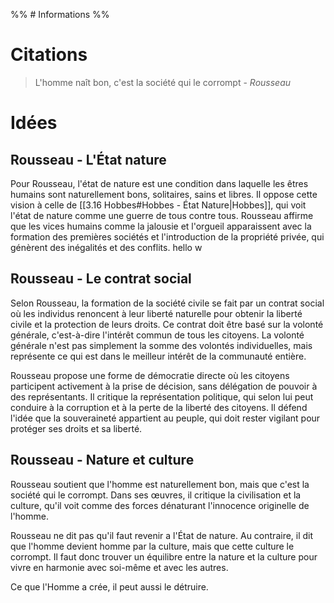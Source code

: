 %% # Informations %%

# Citations

> L'homme naît bon, c'est la société qui le corrompt - _Rousseau_

# Idées

## Rousseau - L'État nature

Pour Rousseau, l'état de nature est une condition dans laquelle les êtres humains sont naturellement bons, solitaires, sains et libres. Il oppose cette vision à celle de [[3.16 Hobbes#Hobbes - État Nature|Hobbes]], qui voit l'état de nature comme une guerre de tous contre tous. Rousseau affirme que les vices humains comme la jalousie et l'orgueil apparaissent avec la formation des premières sociétés et l'introduction de la propriété privée, qui génèrent des inégalités et des conflits​.
hello w

## Rousseau - Le contrat social

Selon Rousseau, la formation de la société civile se fait par un contrat social où les individus renoncent à leur liberté naturelle pour obtenir la liberté civile et la protection de leurs droits. Ce contrat doit être basé sur la volonté générale, c'est-à-dire l'intérêt commun de tous les citoyens. La volonté générale n'est pas simplement la somme des volontés individuelles, mais représente ce qui est dans le meilleur intérêt de la communauté entière​.

Rousseau propose une forme de démocratie directe où les citoyens participent activement à la prise de décision, sans délégation de pouvoir à des représentants. Il critique la représentation politique, qui selon lui peut conduire à la corruption et à la perte de la liberté des citoyens. Il défend l'idée que la souveraineté appartient au peuple, qui doit rester vigilant pour protéger ses droits et sa liberté​.

## Rousseau - Nature et culture

Rousseau soutient que l'homme est naturellement bon, mais que c'est la société qui le corrompt. Dans ses œuvres, il critique la civilisation et la culture, qu'il voit comme des forces dénaturant l'innocence originelle de l'homme.

Rousseau ne dit pas qu'il faut revenir a l'État de nature. Au contraire, il dit que l'homme devient homme par la culture, mais que cette culture le corrompt. Il faut donc trouver un équilibre entre la nature et la culture pour vivre en harmonie avec soi-même et avec les autres.

Ce que l'Homme a crée, il peut aussi le détruire.
